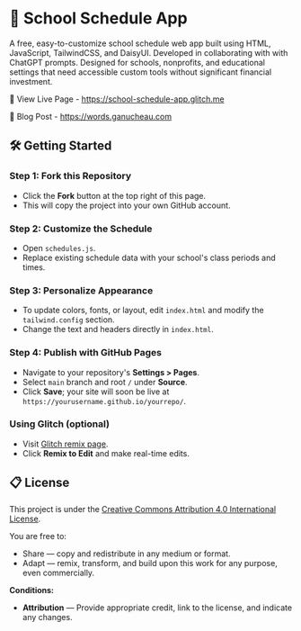 # 📅 School Schedule App

A free, easy-to-customize school schedule web app built using HTML, JavaScript, TailwindCSS, and DaisyUI. Developed in collaborating with with ChatGPT prompts. Designed for schools, nonprofits, and educational settings that need accessible custom tools without significant financial investment.

🚀 View Live Page - https://school-schedule-app.glitch.me

💬 Blog Post - https://words.ganucheau.com


## 🛠️ Getting Started

### Step 1: Fork this Repository

* Click the **Fork** button at the top right of this page.
* This will copy the project into your own GitHub account.

### Step 2: Customize the Schedule

* Open `schedules.js`.
* Replace existing schedule data with your school's class periods and times.

### Step 3: Personalize Appearance

* To update colors, fonts, or layout, edit `index.html` and modify the `tailwind.config` section.
* Change the text and headers directly in `index.html`.

### Step 4: Publish with GitHub Pages

* Navigate to your repository's **Settings > Pages**.
* Select `main` branch and root `/` under **Source**.
* Click **Save**; your site will soon be live at `https://yourusername.github.io/yourrepo/`.

### Using Glitch (optional)

* Visit [Glitch remix page](https://glitch.com/edit/#!/remix/vibecoding-school-schedule).
* Click **Remix to Edit** and make real-time edits.


## 📋 License

This project is under the [Creative Commons Attribution 4.0 International License](https://creativecommons.org/licenses/by/4.0/).

You are free to:

* Share — copy and redistribute in any medium or format.
* Adapt — remix, transform, and build upon this work for any purpose, even commercially.

**Conditions:**

* **Attribution** — Provide appropriate credit, link to the license, and indicate any changes.
